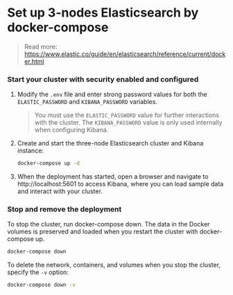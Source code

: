 # Set up 3-nodes Elasticsearch by docker-compose

> Read more: https://www.elastic.co/guide/en/elasticsearch/reference/current/docker.html

### Start your cluster with security enabled and configured
1. Modify the `.env` file and enter strong password values for both the `ELASTIC_PASSWORD` and `KIBANA_PASSWORD` variables.

    > You must use the `ELASTIC_PASSWORD` value for further interactions with the cluster. The `KIBANA_PASSWORD` value is only used internally when configuring Kibana.

2. Create and start the three-node Elasticsearch cluster and Kibana instance:

    ```bash
    docker-compose up -d
    ```

3. When the deployment has started, open a browser and navigate to http://localhost:5601 to access Kibana, where you can load sample data and interact with your cluster.

### Stop and remove the deployment
To stop the cluster, run docker-compose down. The data in the Docker volumes is preserved and loaded when you restart the cluster with docker-compose up.
```bash
docker-compose down
```

To delete the network, containers, and volumes when you stop the cluster, specify the `-v` option:
```bash
docker-compose down -v
```

